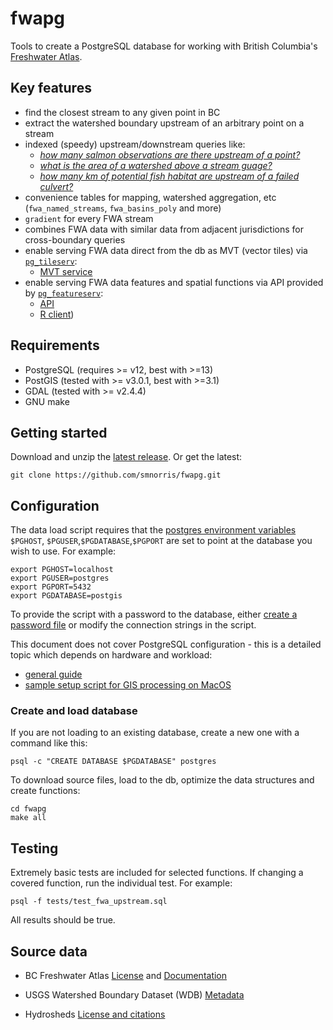 # fwapg

Tools to create a PostgreSQL database for working with British Columbia's [Freshwater Atlas](https://www2.gov.bc.ca/gov/content/data/geographic-data-services/topographic-data/freshwater).


## Key features

- find the closest stream to any given point in BC
- extract the watershed boundary upstream of an arbitrary point on a stream
- indexed (speedy) upstream/downstream queries like:
    + [*how many salmon observations are there upstream of a point?*](https://github.com/smnorris/bcfishobs)
    + [*what is the area of a watershed above a stream guage?*](https://github.com/smnorris/bcbasins)
    + [*how many km of potential fish habitat are upstream of a failed culvert?*](https://github.com/smnorris/bcfishpass)
- convenience tables for mapping, watershed aggregation, etc (`fwa_named_streams`, `fwa_basins_poly` and more)
- `gradient`  for every FWA stream
- combines FWA data with similar data from adjacent jurisdictions for cross-boundary queries
- enable serving FWA data direct from the db as MVT (vector tiles) via [`pg_tileserv`](https://github.com/CrunchyData/pg_tileserv):
    + [MVT service](https://www.hillcrestgeo.ca/pg_tileserv)
- enable serving FWA data features and spatial functions via API provided by [`pg_featureserv`](https://github.com/CrunchyData/pg_featureserv):
    + [API](https://www.hillcrestgeo.ca/fwapg)
    + [R client](https://github.com/poissonconsulting/fwapgr/))


## Requirements

- PostgreSQL (requires >= v12, best with >=13)
- PostGIS (tested with >= v3.0.1, best with >=3.1)
- GDAL (tested with >= v2.4.4)
- GNU make


## Getting started

Download and unzip the [latest release](https://github.com/smnorris/fwapg/releases).
Or get the latest:

    git clone https://github.com/smnorris/fwapg.git


## Configuration

The data load script requires that the [postgres environment variables](https://www.postgresql.org/docs/current/libpq-envars.html) `$PGHOST`, `$PGUSER`,`$PGDATABASE`,`$PGPORT` are set to point at the database you wish to use. For example:

    export PGHOST=localhost
    export PGUSER=postgres
    export PGPORT=5432
    export PGDATABASE=postgis

To provide the script with a password to the database, either [create a password file]( https://www.postgresql.org/docs/current/libpq-pgpass.html) or modify the connection strings in the script.

This document does not cover PostgreSQL configuration - this is a detailed topic which depends on hardware and workload:

- [general guide](https://wiki.postgresql.org/wiki/Performance_Optimization)
- [sample setup script for GIS processing on MacOS](https://github.com/bcgov/designatedlands/blob/master/scripts/postgres_mac_setup.sh)


### Create and load database

If you are not loading to an existing database, create a new one with a command like this:

    psql -c "CREATE DATABASE $PGDATABASE" postgres

To download source files, load to the db, optimize the data structures and create functions:

    cd fwapg
    make all

## Testing

Extremely basic tests are included for selected functions.
If changing a covered function, run the individual test. For example:

    psql -f tests/test_fwa_upstream.sql

All results should be true.

## Source data

- BC Freshwater Atlas [License](https://www2.gov.bc.ca/gov/content/data/open-data/open-government-licence-bc)
and [Documentation](https://www2.gov.bc.ca/gov/content/data/geographic-data-services/topographic-data/freshwater)

- USGS Watershed Boundary Dataset (WDB) [Metadata](https://prd-tnm.s3.amazonaws.com/StagedProducts/Hydrography/WBD/National/GDB/WBD_National_GDB.xml)

- Hydrosheds [License and citations](https://www.hydrosheds.org/page/license)